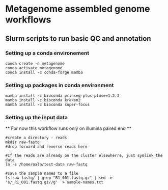 # Metagenome assembled genome workflows 

## Slurm scripts to run basic QC and annotation

### Setting up a conda environement 

    conda create -n metagenome
    conda activate metagenome
    conda install -c conda-forge mamba

### Setting up packages in conda environment 


    mamba install -c bioconda prinseq-plus-plus==1.2.3
    mamba install -c bioconda kraken2 
    mamba install -c bioconda super-focus 

### Setting up the input data
** For now this workflow runs only on illumina paired end **

    #create a directory - reads 
    mkdir raw-fastq
    #drop forward and reverse reads here

    #If the reads are already on the cluster elsewherre, just symlink the data
    ln -s /home/nala/test-data raw-fastq

    #save the sample names to a file
    ls raw-fastq/ | grep "R1_001.fastq.gz" | sed -e 's/_R1_001.fastq.gz//g'  > sample-names.txt
